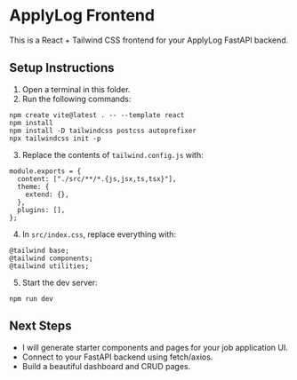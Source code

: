 # ApplyLog Frontend

This is a React + Tailwind CSS frontend for your ApplyLog FastAPI backend.

## Setup Instructions

1. Open a terminal in this folder.
2. Run the following commands:

```
npm create vite@latest . -- --template react
npm install
npm install -D tailwindcss postcss autoprefixer
npx tailwindcss init -p
```

3. Replace the contents of `tailwind.config.js` with:
```
module.exports = {
  content: ["./src/**/*.{js,jsx,ts,tsx}"],
  theme: {
    extend: {},
  },
  plugins: [],
};
```

4. In `src/index.css`, replace everything with:
```
@tailwind base;
@tailwind components;
@tailwind utilities;
```

5. Start the dev server:
```
npm run dev
```

## Next Steps
- I will generate starter components and pages for your job application UI.
- Connect to your FastAPI backend using fetch/axios.
- Build a beautiful dashboard and CRUD pages.
